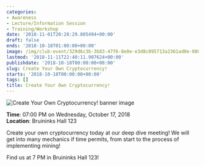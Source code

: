 ```yaml
---
categories:
- Awareness
- Lecture/Information Session
- Training/Workshop
date: '2018-11-01T20:28:29.805494+00:00'
draft: false
ends: '2018-10-18T01:00:00+00:00'
image: /img/club-event/329d6c3b-3b83-47f6-8e0e-e3d8c095713a2361ad0e-0809-44de-a12e-3f27a1ccf538.png
lastmod: '2018-11-11T22:40:11.907624+00:00'
publishdate: '2018-10-18T00:00:00+00:00'
slug: Create Your Own Cryptocurrency!
starts: '2018-10-18T00:00:00+00:00'
tags: []
title: Create Your Own Cryptocurrency!
---
```


<img src="/img/club-event/329d6c3b-3b83-47f6-8e0e-e3d8c095713a2361ad0e-0809-44de-a12e-3f27a1ccf538.png" alt="Create Your Own Cryptocurrency! banner image" /><br>
    <p class="eventInfo">
        <strong>Time</strong>: 07:00 PM on Wednesday, October 17, 2018<br>
        <strong>Location</strong>: Bruininks Hall 123
    </p>
    <p>Create your own cryptocurrency today at our deep dive meeting! We will get into many mechanics if time permits, from start to the process of implementing mining!</p>
<p>Find us at 7 PM in Bruininks Hall 123!</p>